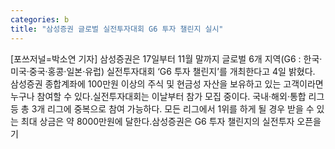 ```yaml
---
categories: b
title: "삼성증권 글로벌 실전투자대회 G6 투자 챌린지 실시"
---
```

[포쓰저널=박소연 기자] 삼성증권은 17일부터 11월 말까지 글로벌 6개 지역(G6 : 한국·미국·중국·홍콩·일본·유럽) 실전투자대회 ‘G6 투자 챌린지’를 개최한다고 4일 밝혔다. 삼성증권 종합계좌에 100만원 이상의 주식 및 현금성 자산을 보유하고 있는 고객이라면 누구나 참여할 수 있다.실전투자대회는 이날부터 참가 모집 중이다. 국내·해외·통합 리그 등 총 3개 리그에 중복으로 참여 가능하다. 모든 리그에서 1위를 하게 될 경우 받을 수 있는 최대 상금은 약 8000만원에 달한다.삼성증권은 G6 투자 챌린지의 실전투자 오픈을 기